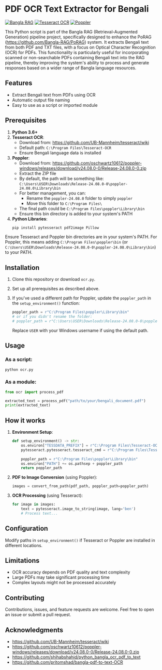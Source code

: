 # PDF OCR Text Extractor for Bengali

[![Bangla RAG](https://img.shields.io/badge/Bangla%20RAG-Visit%20Project-blue)](https://github.com/Bangla-RAG/PoRAG)
[![Tesseract OCR](https://img.shields.io/badge/Tesseract%20OCR-Download-green)](https://github.com/UB-Mannheim/tesseract/wiki)
[![Poppler](https://img.shields.io/badge/Poppler-Download-orange)](https://github.com/oschwartz10612/poppler-windows/releases/download/v24.08.0-0/Release-24.08.0-0.zip)

This Python script is part of the Bangla RAG (Retrieval-Augmented Generation) pipeline project, specifically designed to enhance the PoRAG (https://github.com/Bangla-RAG/PoRAG) system. It extracts Bengali text from both PDF and TXT files, with a focus on Optical Character Recognition (OCR) for PDFs. This functionality is particularly useful for incorporating scanned or non-searchable PDFs containing Bengali text into the RAG pipeline, thereby improving the system's ability to process and generate responses based on a wider range of Bangla language resources.

## Features

- Extract Bengali text from PDFs using OCR
- Automatic output file naming
- Easy to use as a script or imported module

## Prerequisites

1. **Python 3.6+**
2. **Tesseract OCR**:
   - Download from: https://github.com/UB-Mannheim/tesseract/wiki
   - Default path: `C:\Program Files\Tesseract-OCR`
   - Ensure Bengali language data is installed
3. **Poppler**:
   - Download from: https://github.com/oschwartz10612/poppler-windows/releases/download/v24.08.0-0/Release-24.08.0-0.zip
   - Extract the ZIP file
   - By default, the path will be something like: `C:\Users\USER\Downloads\Release-24.08.0-0\poppler-24.08.0\Library\bin`
   - For better management, you can:
     - Rename the `poppler-24.08.0` folder to simply `poppler`
     - Move this folder to `C:\Program Files\`
   - The final path could be `C:\Program Files\poppler\Library\bin`
   - Ensure this bin directory is added to your system's PATH
4. **Python Libraries**:
   ```bash
   pip install pytesseract pdf2image Pillow
   ```

Ensure Tesseract and Poppler bin directories are in your system's PATH. For Poppler, this means adding `C:\Program Files\poppler\bin` (or `C:\Users\USER\Downloads\Release-24.08.0-0\poppler-24.08.0\Library\bin`) to your PATH.

## Installation

1. Clone this repository or download `ocr.py`.
2. Set up all prerequisites as described above.
3. If you've used a different path for Poppler, update the `poppler_path` in the `setup_environment()` function:

   ```python
   poppler_path = r"C:\Program Files\poppler\Library\bin"
   # or if you didn't rename the folder:
   # poppler_path = r"C:\Users\USER\Downloads\Release-24.08.0-0\poppler-24.08.0\Library\bin"
   ```

   Replace `USER` with your Windows username if using the default path.

## Usage

### As a script:
```bash
python ocr.py
```

### As a module:
```python
from ocr import process_pdf

extracted_text = process_pdf("path/to/your/bengali_document.pdf")
print(extracted_text)
```

## How it works

1. **Environment Setup**:
   ```python
   def setup_environment() -> str:
       os.environ["TESSDATA_PREFIX"] = r"C:\Program Files\Tesseract-OCR\tessdata"
       pytesseract.pytesseract.tesseract_cmd = r"C:\Program Files\Tesseract-OCR\tesseract.exe"
       
       poppler_path = r"C:\Program Files\poppler\Library\bin"
       os.environ["PATH"] += os.pathsep + poppler_path
       return poppler_path
   ```

2. **PDF to Image Conversion** (using Poppler):
   ```python
   images = convert_from_path(pdf_path, poppler_path=poppler_path)
   ```

3. **OCR Processing** (using Tesseract):
   ```python
   for image in images:
       text = pytesseract.image_to_string(image, lang='ben')
       # Process text...
   ```

## Configuration

Modify paths in `setup_environment()` if Tesseract or Poppler are installed in different locations.

## Limitations

- OCR accuracy depends on PDF quality and text complexity
- Large PDFs may take significant processing time
- Complex layouts might not be processed accurately

## Contributing

Contributions, issues, and feature requests are welcome. Feel free to open an issue or submit a pull request.

## Acknowledgments
- https://github.com/UB-Mannheim/tesseract/wiki
- https://github.com/oschwartz10612/poppler-windows/releases/download/v24.08.0-0/Release-24.08.0-0.zip
- https://github.com/shihabshahid/python_bangla_ocr_pdf_to_text
- https://github.com/pritomshad/bangla-pdf-to-text-OCR
